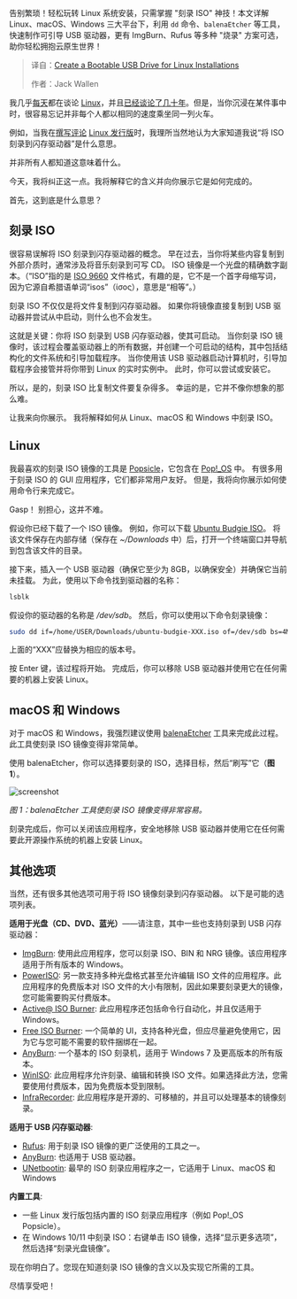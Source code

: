 
<!--
title: 创建用于Linux安装的可引导USB驱动器
cover: https://cdn.thenewstack.io/media/2025/06/40998da4-faruk-tokluoglu-fhiny0onkuu-unsplash.jpg
summary: 告别繁琐！轻松玩转 Linux 系统安装，只需掌握 "刻录 ISO" 神技！本文详解 Linux、macOS、Windows 三大平台下，利用 `dd` 命令、`balenaEtcher` 等工具，快速制作可引导 USB 驱动器，更有 ImgBurn、Rufus 等多种 "烧录" 方案可选，助你轻松拥抱云原生世界！
-->

告别繁琐！轻松玩转 Linux 系统安装，只需掌握 "刻录 ISO" 神技！本文详解 Linux、macOS、Windows 三大平台下，利用 `dd` 命令、`balenaEtcher` 等工具，快速制作可引导 USB 驱动器，更有 ImgBurn、Rufus 等多种 "烧录" 方案可选，助你轻松拥抱云原生世界！

> 译自：[Create a Bootable USB Drive for Linux Installations](https://thenewstack.io/create-a-bootable-usb-drive-for-linux-installations/)
> 
> 作者：Jack Wallen

我几乎[每天](https://thenewstack.io/learn-linux-file-permissions-the-easy-way-and-the-hard-way-too/)都在谈论 [Linux](https://thenewstack.io/learning-linux-start-here/)，并且[已经谈论了几十年](https://thenewstack.io/beyond-ubuntu-other-linux-distributions-you-should-try/)。但是，当你沉浸在某件事中时，很容易忘记并非每个人都以相同的速度乘坐同一列火车。

例如，当我在[撰写评论](https://thenewstack.io/kde-neon-is-the-linux-distribution-with-the-dynamic-desktop/) [Linux 发行版](https://thenewstack.io/choosing-a-linux-distribution/)时，我理所当然地认为大家知道我说“将 ISO 刻录到闪存驱动器”是什么意思。

并非所有人都知道这意味着什么。

今天，我将纠正这一点。我将解释它的含义并向你展示它是如何完成的。

首先，这到底是什么意思？

## 刻录 ISO

很容易误解将 ISO 刻录到闪存驱动器的概念。 早在过去，当你将某些内容复制到外部介质时，通常涉及将音乐刻录到可写 CD。 ISO 镜像是一个光盘的精确数字副本。（“ISO”指的是 [ISO 9660](https://www.lenovo.com/us/en/glossary/iso-image/) 文件格式，有趣的是，它不是一个首字母缩写词，因为它源自希腊语单词“isos”（ίσος），意思是“相等”。）

刻录 ISO 不仅仅是将文件复制到闪存驱动器。 如果你将镜像直接复制到 USB 驱动器并尝试从中启动，则什么也不会发生。

这就是关键：你将 ISO 刻录到 USB 闪存驱动器，使其可启动。 当你刻录 ISO 镜像时，该过程会覆盖驱动器上的所有数据，并创建一个可启动的结构，其中包括结构化的文件系统和引导加载程序。 当你使用该 USB 驱动器启动计算机时，引导加载程序会接管并将你带到 Linux 的实时实例中。 此时，你可以尝试或安装它。

所以，是的，刻录 ISO 比复制文件要复杂得多。 幸运的是，它并不像你想象的那么难。

让我来向你展示。 我将解释如何从 Linux、macOS 和 Windows 中刻录 ISO。

## Linux

我最喜欢的刻录 ISO 镜像的工具是 [Popsicle](https://github.com/pop-os/popsicle)，它包含在 [Pop!_OS](https://thenewstack.io/pop_os-one-of-the-best-linux-distros-for-creators-of-all-types/) 中。 有很多用于刻录 ISO 的 GUI 应用程序，它们都非常用户友好。 但是，我将向你展示如何使用命令行来完成它。

Gasp！ 别担心，这并不难。

假设你已经下载了一个 ISO 镜像。 例如，你可以下载 [Ubuntu Budgie ISO](https://ubuntubudgie.org/downloads/)。 将该文件保存在内部存储（保存在 *~/Downloads* 中）后，打开一个终端窗口并导航到包含该文件的目录。

接下来，插入一个 USB 驱动器（确保它至少为 8GB，以确保安全）并确保它当前未挂载。 为此，使用以下命令找到驱动器的名称：

```bash
lsblk
```

假设你的驱动器的名称是 */dev/sdb*。 然后，你可以使用以下命令刻录镜像：

```bash
sudo dd if=/home/USER/Downloads/ubuntu-budgie-XXX.iso of=/dev/sdb bs=4M status=progress
```

上面的“XXX”应替换为相应的版本号。

按 Enter 键，该过程将开始。 完成后，你可以移除 USB 驱动器并使用它在任何需要的机器上安装 Linux。

## macOS 和 Windows

对于 macOS 和 Windows，我强烈建议使用 [balenaEtcher](https://www.balena.io/etcher) 工具来完成此过程。 此工具使刻录 ISO 镜像变得非常简单。

使用 balenaEtcher，你可以选择要刻录的 ISO，选择目标，然后“刷写”它（**图 1**）。

![screenshot](https://cdn.thenewstack.io/media/2025/05/f88dbd84-etcher.jpg)

*图 1：balenaEtcher 工具使刻录 ISO 镜像变得非常容易。*

刻录完成后，你可以关闭该应用程序，安全地移除 USB 驱动器并使用它在任何需要此开源操作系统的机器上安装 Linux。

## 其他选项

当然，还有很多其他选项可用于将 ISO 镜像刻录到闪存驱动器。 以下是可能的选项列表。

**适用于光盘（CD、DVD、蓝光）**——请注意，其中一些也支持刻录到 USB 闪存驱动器：

- [ImgBurn](https://www.imgburn.com/): 使用此应用程序，您可以刻录 ISO、BIN 和 NRG 镜像。该应用程序适用于所有版本的 Windows。
- [PowerISO](https://www.poweriso.com/): 另一款支持多种光盘格式甚至允许编辑 ISO 文件的应用程序。此应用程序的免费版本对 ISO 文件的大小有限制，因此如果要刻录更大的镜像，您可能需要购买付费版本。
- [Active@ ISO Burner](https://www.lsoft.net/iso-burner/): 此应用程序还包括命令行自动化，并且仅适用于 Windows。
- [Free ISO Burner](https://www.freeisoburner.com/): 一个简单的 UI，支持各种光盘，但应尽量避免使用它，因为它与您可能不需要的软件捆绑在一起。
- [AnyBurn](https://www.anyburn.com/): 一个基本的 ISO 刻录机，适用于 Windows 7 及更高版本的所有版本。
- [WinISO](https://winiso.com/): 此应用程序允许刻录、编辑和转换 ISO 文件。如果选择此方法，您需要使用付费版本，因为免费版本受到限制。
- [InfraRecorder](http://infrarecorder.org/): 此应用程序是开源的、可移植的，并且可以处理基本的镜像刻录。

**适用于 USB 闪存驱动器**:

- [Rufus](https://rufus.ie/): 用于刻录 ISO 镜像的更广泛使用的工具之一。
- [AnyBurn](https://www.anyburn.com/): 也适用于 USB 驱动器。
- [UNetbootin](https://unetbootin.github.io/): 最早的 ISO 刻录应用程序之一，它适用于 Linux、macOS 和 Windows

**内置工具**:

- 一些 Linux 发行版包括内置的 ISO 刻录应用程序（例如 Pop!_OS Popsicle）。
- 在 Windows 10/11 中刻录 ISO：右键单击 ISO 镜像，选择“显示更多选项”，然后选择“刻录光盘镜像”。

现在你明白了。您现在知道刻录 ISO 镜像的含义以及实现它所需的工具。

尽情享受吧！